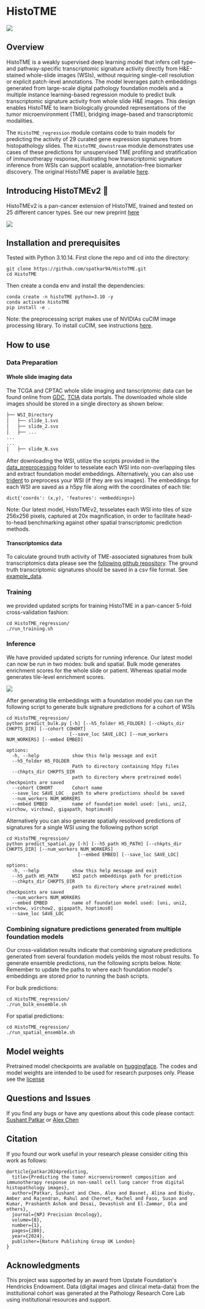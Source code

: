 HistoTME
==============
![](figures/HistoTME_outline.png)


## Overview 
HistoTME is a weakly supervised deep learning model that infers cell type– and pathway-specific transcriptomic signature activity directly from H&E-stained whole-slide images (WSIs), without requiring single-cell resolution or explicit patch-level annotations. The model leverages patch embeddings generated from large-scale digital pathology foundation models and a multiple instance learning-based regression module to predict bulk transcriptomic signature activity from whole slide H&E images. This design enables HistoTME to learn biologically grounded representations of the tumor microenvironment (TME), bridging image-based and transcriptomic modalities.

The `HistoTME_regression` module contains code to train models for predicting the activity of 29 curated gene expression signatures from histopathology slides. The `HistoTME_downstream` module demonstrates use cases of these predictions for unsupervised TME profiling and stratification of immunotherapy response, illustrating how transcriptomic signature inference from WSIs can support scalable, annotation-free biomarker discovery. The original HistoTME paper is available [here](https://www.nature.com/articles/s41698-024-00765-w).

## Introducing HistoTMEv2 :rocket:
HistoTMEv2 is a pan-cancer extension of HistoTME, trained and tested on 25 different cancer types. See our new preprint [here](https://www.biorxiv.org/content/10.1101/2025.06.11.658673v1)


![](figures/pancancer_figure.png)

## Installation and prerequisites
Tested with Python 3.10.14. First clone the repo and cd into the directory:
```
git clone https://github.com/spatkar94/HistoTME.git
cd HistoTME
```
Then create a conda env and install the dependencies:
```
conda create -n histoTME python=3.10 -y
conda activate histoTME
pip install -e .
```
Note: the preprocessing script makes use of NVIDIAs cuCIM image processing library. To install cuCIM, see instructions [here](https://github.com/rapidsai/cucim).

## How to use
### Data Preparation
#### Whole slide imaging data
The TCGA and CPTAC whole slide imaging and tanscriptomic data can be found online from [GDC](https://portal.gdc.cancer.gov/), [TCIA](https://wiki.cancerimagingarchive.net/display/Public/CPTAC+Imaging+Proteomics) data portals. The downloaded whole slide images should be stored in a single directory as shown below:
```bash
├── WSI_Directory
│   ├── slide_1.svs
│   ├── slide_2.svs
│   ├── ...
...
...
│   ├── slide_N.svs

```
After downloading the WSI, utilize the scripts provided in the [data_preprocessing](data_preprocessing) folder to tesselate each WSI into non-overlapping tiles and extract foundation model embeddings. Alternatively, you can also use [trident](https://github.com/mahmoodlab/trident) to preprocess your WSI (if they are svs images). The embeddings for each WSI are saved as a h5py file along with the coordinates of each tile:
```
dict{'coords': (x,y), 'features': <embeddings>}
```
Note: Our latest model, HistoTMEv2, tesselates each WSI into tiles of size 256x256 pixels, captured at 20x magnification, in order to facilitate head-to-head benchmarking against other spatial transcriptomic prediction methods. 

#### Transcriptomics data
To calculate ground truth activity of TME-associated signatures from bulk transcriptomics data please see the [following github repository](https://github.com/BostonGene/MFP/blob/master/TME_Classification.ipynb). The ground truth transcriptomic signatures should be saved in a csv file format. See [example_data](example_data).

### Training
we provided updated scripts for training HistoTME in a pan-cancer 5-fold cross-validation fashion:
```
cd HistoTME_regression/
./run_training.sh
```

### Inference
We have provided updated scripts for running inference. Our latest model can now be run in two modes: bulk and spatial. Bulk mode generates enrichment scores for the whole slide or patient. Whereas spatial mode generates tile-level enrichment scores.

![](figures/inference_modes_figure.png)

After generating tile embeddings with a foundation model you can run the following script to generate bulk signature predictions for a cohort of WSIs
```
cd HistoTME_regression/
python predict_bulk.py [-h] [--h5_folder H5_FOLDER] [--chkpts_dir CHKPTS_DIR] [--cohort COHORT]
                       [--save_loc SAVE_LOC] [--num_workers NUM_WORKERS] [--embed EMBED]

options:
  -h, --help            show this help message and exit
  --h5_folder H5_FOLDER
                        Path to directory containing h5py files
  --chkpts_dir CHKPTS_DIR
                        path to directory where pretrained model checkpoints are saved
  --cohort COHORT       Cohort name
  --save_loc SAVE_LOC   path to where predictions should be saved
  --num_workers NUM_WORKERS
  --embed EMBED         name of foundation model used: [uni, uni2, virchow, virchow2, gigapath, hoptimus0]
```

Alternatively you can also generate spatially resoloved predictions of signatures for a single WSI using the following python script
```
cd HistoTME_regression/
python predict_spatial.py [-h] [--h5_path H5_PATH] [--chkpts_dir CHKPTS_DIR] [--num_workers NUM_WORKERS]
                          [--embed EMBED] [--save_loc SAVE_LOC]

options:
  -h, --help            show this help message and exit
  --h5_path H5_PATH     WSI patch embeddings path for prediction
  --chkpts_dir CHKPTS_DIR
                        path to directory where pretrained model checkpoints are saved
  --num_workers NUM_WORKERS
  --embed EMBED         name of foundation model used: [uni, uni2, virchow, virchow2, gigapath, hoptimus0]
  --save_loc SAVE_LOC

```
### Combining signature predictions generated from multiple foundation models
Our cross-validation results indicate that combining signature predictions generated from several foundation models yeilds the most robust results. To generate ensemble predictions, run the following scripts below. Note: Remember to update the paths to where each foundation model's embeddings are stored prior to running the bash scripts.

For bulk predictions:
```
cd HistoTME_regression/
./run_bulk_ensemble.sh
```

For spatial predictions:
```
cd HistoTME_regression/
./run_spatial_ensemble.sh
```


## Model weights
Pretrained model checkpoints are available on [huggingface](https://huggingface.co/spatkar94/HistoTMEv2). The codes and model weights are intended to be used for research purposes only. Please see the [license](LICENSE)

## Questions and Issues
If you find any bugs or have any questions about this code please contact: [Sushant Patkar](patkar.sushant@nih.gov) or [Alex Chen](alche@sas.upenn.edu)

## Citation
If you found our work useful in your research please consider citing this work as follows: 
```
@article{patkar2024predicting,
  title={Predicting the tumor microenvironment composition and immunotherapy response in non-small cell lung cancer from digital histopathology images},
  author={Patkar, Sushant and Chen, Alex and Basnet, Alina and Bixby, Amber and Rajendran, Rahul and Chernet, Rachel and Faso, Susan and Kumar, Prashanth Ashok and Desai, Devashish and El-Zammar, Ola and others},
  journal={NPJ Precision Oncology},
  volume={8},
  number={1},
  pages={280},
  year={2024},
  publisher={Nature Publishing Group UK London}
}
```

## Acknowledgments
This project was supported by an award from Upstate Foundation's Hendricks Endowment. Data (digital images and clinical meta-data) from the institutional cohort was generated at the Pathology Research Core Lab using institutional resources and support. 

